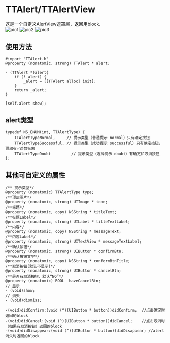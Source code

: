 # TTAlert/TTAlertView

这是一个自定义AlertView遮罩层，返回用block.  
![pic1](http://static.oschina.net/uploads/space/2016/1102/122235_zMdI_927576.png)
![pic2](http://static.oschina.net/uploads/space/2016/1102/122400_kce2_927576.png)
![pic3](http://static.oschina.net/uploads/space/2016/1102/122430_wb81_927576.png)

## 使用方法
```objc
#import "TTAlert.h"   
@property (nonatomic, strong) TTAlert * alert;   
   
- (TTAlert *)alert{   
    if (!_alert) {   
        _alert = [[TTAlert alloc] init];   
    }   
    return _alert;   
}   
   
[self.alert show];   
```
   

## alert类型   
```objc
typedef NS_ENUM(int, TTAlertType) {   
    TTAlertTypeNormal,     // 提示类型（普通提示 normal）只有确定按钮   
    TTAlertTypeSuccessful, // 提示类型（成功提示 successful）只有确定按钮，顶部有✅对勾标志   
    TTAlertTypeDoubt	     // 提示类型（选择提示 doubt）有确定和取消按钮   
};   
```

## 其他可自定义的属性 
```objc
/** 提示类型*/   
@property (nonatomic) TTAlertType type;   
/**顶部图片*/   
@property (nonatomic, strong) UIImage * icon;   
/**标题*/   
@property (nonatomic, copy) NSString * titleText;   
/**标题Label*/   
@property (nonatomic, strong) UILabel * titleTextLabel;   
/**内容*/   
@property (nonatomic, copy) NSString * messageText;   
/**内容Label*/   
@property (nonatomic, strong) UITextView * messageTextLabel;   
/**确认按钮*/   
@property (nonatomic, strong) UIButton * confirmBtn;   
/**确认按钮文字*/   
@property (nonatomic, copy) NSString * conformBtnTitle;   
/**取消按钮(默认不显示)*/   
@property (nonatomic, strong) UIButton * cancelBtn;   
/**是否有取消按钮，默认“NO”*/   
@property (nonatomic) BOOL  haveCancelBtn;   
// 显示   
- (void)show;   
// 消失   
- (void)dismiss;   
   
-(void)didConfirm:(void (^)(UIButton * button))didConfirm;  //点击确定时返回的block   
-(void)didCancel:(void (^)(UIButton * button))didCancel;    //点击取消时（如果有取消按钮）返回的block   
-(void)didDisappear:(void (^)(UIButton * button))didDisappear; //alert消失时返回的block   
```
